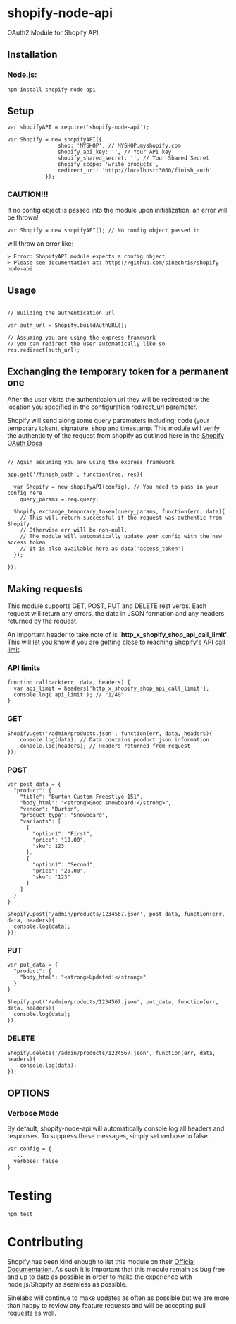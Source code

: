 shopify-node-api
================

OAuth2 Module for Shopify API

## Installation

### [Node.js](http://nodejs.org/):

```
npm install shopify-node-api
```

## Setup

~~~
var shopifyAPI = require('shopify-node-api');

var Shopify = new shopifyAPI({
                shop: 'MYSHOP', // MYSHOP.myshopify.com
                shopify_api_key: '', // Your API key
                shopify_shared_secret: '', // Your Shared Secret
                shopify_scope: 'write_products',
                redirect_uri: 'http://localhost:3000/finish_auth'
            });

~~~

### CAUTION!!!

If no config object is passed into the module upon initialization, an error will be thrown!

~~~
var Shopify = new shopifyAPI(); // No config object passed in
~~~

will throw an error like:

~~~
> Error: ShopifyAPI module expects a config object
> Please see documentation at: https://github.com/sinechris/shopify-node-api
~~~

## Usage

~~~

// Building the authentication url

var auth_url = Shopify.buildAuthURL();

// Assuming you are using the express framework
// you can redirect the user automatically like so
res.redirect(auth_url);

~~~


## Exchanging the temporary token for a permanent one

After the user visits the authenticaion url they will be redirected to the location you specified in the configuration redirect_url parameter.

Shopify will send along some query parameters including: code (your temporary token), signature, shop and timestamp. This module will verify the authenticity of the request from shopify as outlined here in the [Shopify OAuth Docs](http://docs.shopify.com/api/tutorials/oauth)

~~~

// Again assuming you are using the express framework

app.get('/finish_auth', function(req, res){

  var Shopify = new shopifyAPI(config), // You need to pass in your config here
    query_params = req.query;

  Shopify.exchange_temporary_token(query_params, function(err, data){
    // This will return successful if the request was authentic from Shopify
    // Otherwise err will be non-null.
    // The module will automatically update your config with the new access token
    // It is also available here as data['access_token']
  });

});

~~~


## Making requests

This module supports GET, POST, PUT and DELETE rest verbs. Each request will return any errors, the data in JSON formation and any headers returned by the request.

An important header to take note of is **'http_x_shopify_shop_api_call_limit'**. This will let you know if you are getting close to reaching [Shopify's API call limit](http://docs.shopify.com/api/tutorials/learning-to-respect-the-api-call-limit).

### API limits

~~~
function callback(err, data, headers) {
  var api_limit = headers['http_x_shopify_shop_api_call_limit'];
  console.log( api_limit ); // "1/40"
}
~~~

### GET

~~~
Shopify.get('/admin/products.json', function(err, data, headers){
    console.log(data); // Data contains product json information
    console.log(headers); // Headers returned from request
});

~~~

### POST

~~~
var post_data = {
  "product": {
    "title": "Burton Custom Freestlye 151",
    "body_html": "<strong>Good snowboard!</strong>",
    "vendor": "Burton",
    "product_type": "Snowboard",
    "variants": [
      {
        "option1": "First",
        "price": "10.00",
        "sku": 123
      },
      {
        "option1": "Second",
        "price": "20.00",
        "sku": "123"
      }
    ]
  }
}

Shopify.post('/admin/products/1234567.json', post_data, function(err, data, headers){
  console.log(data);
});
~~~

### PUT

~~~
var put_data = {
  "product": {
    "body_html": "<strong>Updated!</strong>"
  }
}

Shopify.put('/admin/products/1234567.json', put_data, function(err, data, headers){
  console.log(data);
});
~~~

### DELETE

~~~
Shopify.delete('/admin/products/1234567.json', function(err, data, headers){
    console.log(data);
});
~~~

## OPTIONS


### Verbose Mode

By default, shopify-node-api will automatically console.log all headers and responses. To suppress these messages, simply set verbose to false.

~~~
var config = {
  ...
  verbose: false
}
~~~


# Testing

~~~
npm test
~~~


# Contributing

Shopify has been kind enough to list this module on their [Official Documentation](http://docs.shopify.com/api/libraries/node). As such it is important that this module remain as bug free and up to date as possible in order to make the experience with node.js/Shopify as seamless as possible.

Sinelabs will continue to make updates as often as possible but we are more than happy to review any feature requests and will be accepting pull requests as well.
